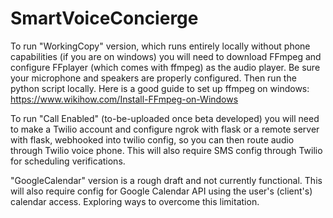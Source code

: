 # SmartVoiceConcierge


To run "WorkingCopy" version, which runs entirely locally without phone capabilities (if you are on windows) you will need to download FFmpeg and configure FFplayer (which comes with ffmpeg) as the audio player. Be sure your microphone and speakers are properly configured. Then run the python script locally.
Here is a good guide to set up ffmpeg on windows: https://www.wikihow.com/Install-FFmpeg-on-Windows

To run "Call Enabled" (to-be-uploaded once beta developed) you will need to make a Twilio account and configure ngrok with flask or a remote server with flask, webhooked into twilio config, so you can then route audio through Twilio voice phone. This will also require SMS config through Twilio for scheduling verifications.

"GoogleCalendar" version is a rough draft and not currently functional. This will also require config for Google Calendar API using the user's (client's) calendar access. Exploring ways to overcome this limitation.
